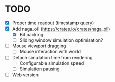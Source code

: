# TODO
- [x] Proper time readout (timestamp query)
- [x] Add naga_oil (https://crates.io/crates/naga_oil)
  - [x] Bit packing
  - [ ] Sliding window simulation optimisation?
- [ ] Mouse viewport dragging
  - [ ] Mouse interaction with world
- [ ] Detach simulation time from rendering
  - [ ] Configurable simulation speed
  - [ ] Simulation pausing
- [ ] Web version